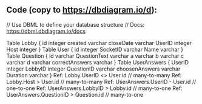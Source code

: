 ## Code (copy to https://dbdiagram.io/d):
// Use DBML to define your database structure
// Docs: https://dbml.dbdiagram.io/docs

Table Lobby {
  id integer
  created varchar
  closeDate varchar
  UserID integer
  Host integer
}
Table User {
  id integer
  SocketID varchar
  Name varchar
}
Table Question {
  id varchar
  QuestionText varchar
  a varchar
  b varchar
  c varchar
  d varchar
  correctAnswers varchar
}
Table UserAnswers {
  UserID integer
  LobbyID integer
  QuestionID varchar
  choosenAnswers varchar
  Duration varchar
}
Ref: Lobby.UserID <> User.id // many-to-many
Ref: Lobby.Host > User.id // many-to-many
Ref: UserAnswers.UserID - User.id // one-to-one
Ref: UserAnswers.LobbyID > Lobby.id // many-to-one
Ref: UserAnswers.QuestionID > Question.id // many-to-one
